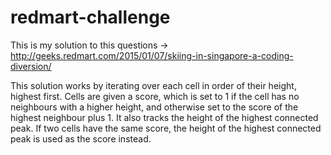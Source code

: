 # redmart-challenge
This is my solution to this questions -> http://geeks.redmart.com/2015/01/07/skiing-in-singapore-a-coding-diversion/

This solution works by iterating over each cell in order of their height, highest first. Cells are given a score, which is set to 1 if the cell has no neighbours with a higher height, and otherwise set to the score of the highest neighbour plus 1. It also tracks the height of the highest connected peak. If two cells have the same score, the height of the highest connected peak is used as the score instead.
